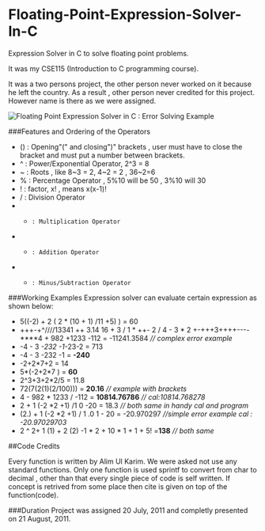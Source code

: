 Floating-Point-Expression-Solver-In-C
=====================================

Expression Solver in C to solve floating point problems.


It was my CSE115 (Introduction to C programming course).

It was a two persons project, the other person never worked on it
because he left the country. As a result , other person never credited
for this project. However name is there as we were assigned.


![Floating Point Expression Solver in C : Error Solving Example](/https://raw.githubusercontent.com/aukgit/Expression-Solver-In-C/master/Presentation/advance%20errors.png)

###Features and Ordering of the Operators
- ()  	: Opening"(" and closing")" brackets , user must have to close the bracket and must put a number between brackets.
- ^   	: Power/Exponential Operator, 2^3 = 8
- ~   	: Roots , like 8~3 = 2, 4~2 = 2 , 36~2=6
- %   	: Percentage Operator , 5%10 will be 50 , 3%10 will 30
- !   	: factor, x! , means x(x-1)!
- /   	: Division Operator
- *  	: Multiplication Operator
- +   	: Addition Operator
- -   	: Minus/Subtraction Operator



###Working Examples
Expression solver can evaluate certain expression as shown below:
- 5((-2) + 2 ( 2 * (10 + 1) /11 +5) ) = 60
- +++-+^////13341 ++    3.14 16 + 3 / 1 * ++- 2 /  4 - 3  * 2 +-+++3++++----****4 + 982 +1233 -112 = -11241.3584 _// complex error example_
- -4 - 3 *-232 -1*-23-2 = 713
- -4 - 3 -232 -1 = **-240**
- -2+2*7+2 = 14
- 5*(-2+2*7 ) = **60**
- 2^3+3+2*2/5 = 11.8
- 72(7(2(1)(2/100))) = **20.16** _// example with brackets_
- 4 - 982 * 1233 / -112 = **10814.76786** _// cal:10814.768278_
- 2 + 1 (-2 *2 +1) /1 0 -20 = 18.3 _// both same in handy cal and program_
- (2.) + 1 (-2 *2 +1)  / 1      .0   1 - 20 = -20.970297 _//simple error example cal : -20.97029703_
- 2 ^ 2+ 1 (1) + 2 (2) -1 * 2 + 10  * 1 + 1  + 5! =**138** _// both same_

##Code Credits

Every function is written by Alim Ul Karim. We were asked not use any standard functions. Only one function is used sprintf to convert from char to decimal , other than that every single piece of code is self written. If concept is retrived from some place then cite is given on top of the function(code).

###Duration	
Project was assigned 20 July, 2011 and completly presented on 21 August, 2011.


